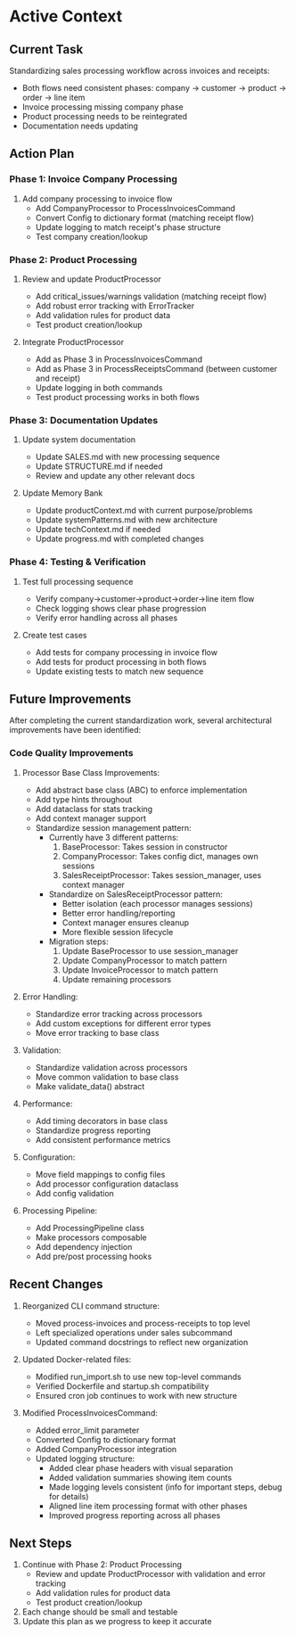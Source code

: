 # Active Context

## Current Task
Standardizing sales processing workflow across invoices and receipts:
- Both flows need consistent phases: company -> customer -> product -> order -> line item
- Invoice processing missing company phase
- Product processing needs to be reintegrated
- Documentation needs updating

## Action Plan

### Phase 1: Invoice Company Processing
1. Add company processing to invoice flow
   - Add CompanyProcessor to ProcessInvoicesCommand
   - Convert Config to dictionary format (matching receipt flow)
   - Update logging to match receipt's phase structure
   - Test company creation/lookup

### Phase 2: Product Processing
1. Review and update ProductProcessor
   - Add critical_issues/warnings validation (matching receipt flow)
   - Add robust error tracking with ErrorTracker
   - Add validation rules for product data
   - Test product creation/lookup

2. Integrate ProductProcessor
   - Add as Phase 3 in ProcessInvoicesCommand
   - Add as Phase 3 in ProcessReceiptsCommand (between customer and receipt)
   - Update logging in both commands
   - Test product processing works in both flows

### Phase 3: Documentation Updates
1. Update system documentation
   - Update SALES.md with new processing sequence
   - Update STRUCTURE.md if needed
   - Review and update any other relevant docs

2. Update Memory Bank
   - Update productContext.md with current purpose/problems
   - Update systemPatterns.md with new architecture
   - Update techContext.md if needed
   - Update progress.md with completed changes

### Phase 4: Testing & Verification
1. Test full processing sequence
   - Verify company->customer->product->order->line item flow
   - Check logging shows clear phase progression
   - Verify error handling across all phases

2. Create test cases
   - Add tests for company processing in invoice flow
   - Add tests for product processing in both flows
   - Update existing tests to match new sequence

## Future Improvements
After completing the current standardization work, several architectural improvements have been identified:

### Code Quality Improvements
1. Processor Base Class Improvements:
   - Add abstract base class (ABC) to enforce implementation
   - Add type hints throughout
   - Add dataclass for stats tracking
   - Add context manager support
   - Standardize session management pattern:
     * Currently have 3 different patterns:
       1. BaseProcessor: Takes session in constructor
       2. CompanyProcessor: Takes config dict, manages own sessions
       3. SalesReceiptProcessor: Takes session_manager, uses context manager
     * Standardize on SalesReceiptProcessor pattern:
       - Better isolation (each processor manages sessions)
       - Better error handling/reporting
       - Context manager ensures cleanup
       - More flexible session lifecycle
     * Migration steps:
       1. Update BaseProcessor to use session_manager
       2. Update CompanyProcessor to match pattern
       3. Update InvoiceProcessor to match pattern
       4. Update remaining processors

2. Error Handling:
   - Standardize error tracking across processors
   - Add custom exceptions for different error types
   - Move error tracking to base class

3. Validation:
   - Standardize validation across processors
   - Move common validation to base class
   - Make validate_data() abstract

4. Performance:
   - Add timing decorators in base class
   - Standardize progress reporting
   - Add consistent performance metrics

5. Configuration:
   - Move field mappings to config files
   - Add processor configuration dataclass
   - Add config validation

6. Processing Pipeline:
   - Add ProcessingPipeline class
   - Make processors composable
   - Add dependency injection
   - Add pre/post processing hooks

## Recent Changes
1. Reorganized CLI command structure:
   - Moved process-invoices and process-receipts to top level
   - Left specialized operations under sales subcommand
   - Updated command docstrings to reflect new organization

2. Updated Docker-related files:
   - Modified run_import.sh to use new top-level commands
   - Verified Dockerfile and startup.sh compatibility
   - Ensured cron job continues to work with new structure

3. Modified ProcessInvoicesCommand:
   - Added error_limit parameter
   - Converted Config to dictionary format
   - Added CompanyProcessor integration
   - Updated logging structure:
     * Added clear phase headers with visual separation
     * Added validation summaries showing item counts
     * Made logging levels consistent (info for important steps, debug for details)
     * Aligned line item processing format with other phases
     * Improved progress reporting across all phases

## Next Steps
1. Continue with Phase 2: Product Processing
   - Review and update ProductProcessor with validation and error tracking
   - Add validation rules for product data
   - Test product creation/lookup
2. Each change should be small and testable
3. Update this plan as we progress to keep it accurate
